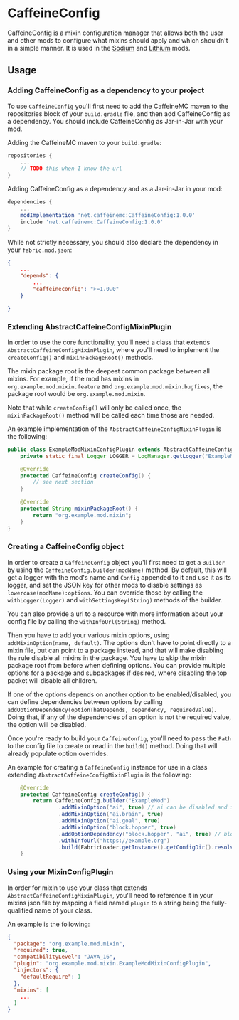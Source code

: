 # CaffeineConfig

CaffeineConfig is a mixin configuration manager that allows both the user and other mods to configure what mixins should
apply and which shouldn't in a simple manner. It is used in the [Sodium](https://github.com/CaffeineMC/sodium-fabric) and
[Lithium](https://github.com/CaffeineMC/lithium-fabric) mods.

## Usage

### Adding CaffeineConfig as a dependency to your project

To use `CaffeineConfig` you'll first need to add the CaffeineMC maven to the repositories block of your `build.gradle` file, and then add
CaffeineConfig as a dependency. You should include CaffeineConfig as Jar-in-Jar with your mod.

Adding the CaffeineMC maven to your `build.gradle`:

```groovy
repositories {
    ...
    // TODO this when I know the url
}
```

Adding CaffeineConfig as a dependency and as a Jar-in-Jar in your mod:

```groovy
dependencies {
    ...
    modImplementation 'net.caffeinemc:CaffeineConfig:1.0.0'
    include 'net.caffeinemc:CaffeineConfig:1.0.0'
}
```

While not strictly necessary, you should also declare the dependency in your `fabric.mod.json`:

```json
{
    ...
    "depends": {
        ...
        "caffeineconfig": ">=1.0.0"
    }

}
```

### Extending AbstractCaffeineConfigMixinPlugin

In order to use the core functionality, you'll need a class that extends `AbstractCaffeineConfigMixinPlugin`,
where you'll need to implement the `createConfig()` and `mixinPackageRoot()` methods.

The mixin package root is the deepest common package between all mixins. For example, if the mod has mixins in `org.example.mod.mixin.feature`
and `org.example.mod.mixin.bugfixes`, the package root would be `org.example.mod.mixin`.

Note that while `createConfig()` will only be called once, the `mixinPackageRoot()` method will be called each time
those are needed.

An example implementation of the `AbstractCaffeineConfigMixinPlugin` is the following:

```java
public class ExampleModMixinConfigPlugin extends AbstractCaffeineConfigMixinPlugin {
    private static final Logger LOGGER = LogManager.getLogger("ExampleMod");

    @Override
    protected CaffeineConfig createConfig() {
        // see next section
    }
    
    @Override
    protected String mixinPackageRoot() {
        return "org.example.mod.mixin";
    }
}

```

### Creating a CaffeineConfig object

In order to create a `CaffeineConfig` object you'll first need to get a `Builder` by using the `CaffeineConfig.builder(modName)`
method. By default, this will get a logger with the mod's name and `Config` appended to it and use it as its logger,
and set the JSON key for other mods to disable settings as `lowercase(modName):options`. You can override those by calling the
`withLogger(Logger)` and `withSettingsKey(String)` methods of the builder.

You can also provide a url to a resource with more information about your config file by calling the `withInfoUrl(String)` method.

Then you have to add your various mixin options, using `addMixinOption(name, default)`. The options don't have to point directly to a
mixin file, but can point to a package instead, and that will make disabling the rule disable all mixins in the package. You have to skip the
mixin package root from before when defining options. You can provide multiple options for a package and subpackages if desired, where disabling the
top packet will disable all children.

If one of the options depends on another option to be enabled/disabled, you can define dependencies between options by calling
`addOptionDependency(optionThatDepends, dependency, requiredValue)`. Doing that, if any of the dependencies of an option is not
the required value, the option will be disabled.

Once you're ready to build your `CaffeineConfig`, you'll need to pass the `Path` to the config file to create or read in the `build()` method. 
Doing that will already populate option overrides.

An example for creating a `CaffeineConfig` instance for use in a class extending `AbstractCaffeineConfigMixinPlugin` is the following:

```java
    @Override
    protected CaffeineConfig createConfig() {
        return CaffeineConfig.builder("ExampleMod")
                .addMixinOption("ai", true) // ai can be disabled and it will disable all subpackages
                .addMixinOption("ai.brain", true)
                .addMixinOption("ai.goal", true)
                .addMixinOption("block.hopper", true)
                .addOptionDependency("block.hopper", "ai", true) // block.hopper will be disabled if ai is disabled
                .withInfoUrl("https://example.org")
                .build(FabricLoader.getInstance().getConfigDir().resolve("examplemod.properties"));
    }

```

### Using your MixinConfigPlugin

In order for mixin to use your class that extends `AbstractCaffeineConfigMixinPlugin`, you'll need to reference it in your
mixins json file by mapping a field named `plugin` to a string being the fully-qualified name of your class.

An example is the following:

```json
{
  "package": "org.example.mod.mixin",
  "required": true,
  "compatibilityLevel": "JAVA_16",
  "plugin": "org.example.mod.mixin.ExampleModMixinConfigPlugin",
  "injectors": {
    "defaultRequire": 1
  },
  "mixins": [
    ...
  ]
}
```